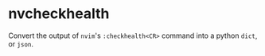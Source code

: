 # nvcheckhealth

Convert the output of `nvim`'s `:checkhealth<CR>` command
into a python `dict`, or `json`.

